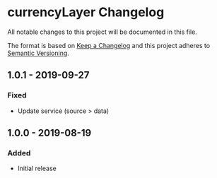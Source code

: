 # currencyLayer Changelog

All notable changes to this project will be documented in this file.

The format is based on [Keep a Changelog](http://keepachangelog.com/) and this project adheres to [Semantic Versioning](http://semver.org/).

## 1.0.1 - 2019-09-27
### Fixed
- Update service (source > data)

## 1.0.0 - 2019-08-19
### Added
- Initial release
